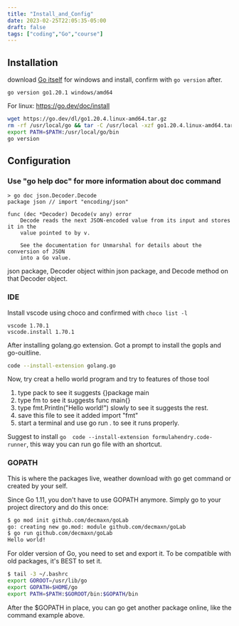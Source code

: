 ```yaml
---
title: "Install_and_Config"
date: 2023-02-25T22:05:35-05:00
draft: false
tags: ["coding","Go","course"]
---
```


## Installation

download [Go itself](https://go.dev/dl/) for windows and install, confirm with ```go version``` after. 
```
go version go1.20.1 windows/amd64
```
For linux: https://go.dev/doc/install
```bash
wget https://go.dev/dl/go1.20.4.linux-amd64.tar.gz
rm -rf /usr/local/go && tar -C /usr/local -xzf go1.20.4.linux-amd64.tar.gz
export PATH=$PATH:/usr/local/go/bin
go version
```

## Configuration

### Use "go help doc" for more information about doc command
```
> go doc json.Decoder.Decode
package json // import "encoding/json"

func (dec *Decoder) Decode(v any) error
    Decode reads the next JSON-encoded value from its input and stores it in the
    value pointed to by v.

    See the documentation for Unmarshal for details about the conversion of JSON
    into a Go value.
```
json package, Decoder object within json package, and Decode method on that Decoder object.

### IDE

Install vscode using choco and confirmed with ```choco list -l```
```
vscode 1.70.1
vscode.install 1.70.1
```

After installing golang.go extension.  Got a prompt to install the gopls and go-ouitline.

```bash
code --install-extension golang.go 
```

Now, try creat a hello world program and try to features of those tool

1. type pack to see it suggests {}package main
2. type fm to see it suggests func main{}
3. type fmt.Println("Hello world!") slowly to see it suggests the rest.
4. save this file to see it added import "fmt"
5. start a terminal and use go run . to see it runs properly.

Suggest to install ```go  code --install-extension formulahendry.code-runner```, this way you can run go file with an shortcut.

### GOPATH

This is where the packages live, weather download with go get command or created by your self.

Since Go 1.11, you don't have to use GOPATH anymore. Simply go to your project directory and do this once: 

```bash
$ go mod init github.com/decmaxn/goLab
go: creating new go.mod: module github.com/decmaxn/goLab
$ go run github.com/decmaxn/goLab
Hello world!
```
For older version of Go, you need to set and export it. To be compatible with old packages, it's BEST to set it.

```bash
$ tail -3 ~/.bashrc 
export GOROOT=/usr/lib/go
export GOPATH=$HOME/go
export PATH=$PATH:$GOROOT/bin:$GOPATH/bin
```
After the $GOPATH in place, you can go get another package online, like the command example above.
